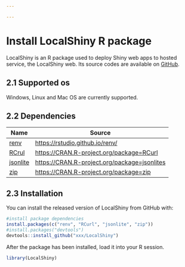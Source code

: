 ```yaml
---

---
```


# Install LocalShiny R package

LocalShiny is an R package used to deploy Shiny web apps to hosted service, the LocalShiny web. Its source codes are available on [GitHub]( https://github.com/).

## 2.1 Supported os

Windows, Linux and Mac OS are currently supported.

## 2.2 Dependencies

| Name | Source |
| -------------------------------------------------------- | -------------------------------------------- |
| [renv](https://rstudio.github.io/renv/)                  | https://rstudio.github.io/renv/              |
| [RCrul](https://CRAN.R-project.org/package=RCurl)        | https://CRAN.R-project.org/package=RCurl     |
| [jsonlite](https://CRAN.R-project.org/package=jsonlites) | https://CRAN.R-project.org/package=jsonlites |
| [zip](https://CRAN.R-project.org/package=zip)            | https://CRAN.R-project.org/package=zip       |

## 2.3 Installation

You can install the released version of LocalShiny from GitHub with:

```r
#install package dependencies
install.packages(c("renv", "RCurl", "jsonlite", "zip"))
#install.packages("devtools")
devtools::install_github("xxx/LocalShiny")
```

After the package has been installed, load it into your R session.

```r
library(LocalShiny)
```
